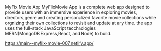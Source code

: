 MyFix Movie App
 MyFlixMovie App is a complete web app designed to provide users with an immersive experience in exploring movies, directors,genre and creating personalized favorite movie collections while orgnizing their own collections to revisit and update at any time. 
 the app uses the full-stack JavaScript tecchnologies MERN(MongoDB,Express,React, and Node) to build.

 https://main--myflix-movie-007.netlify.app/
